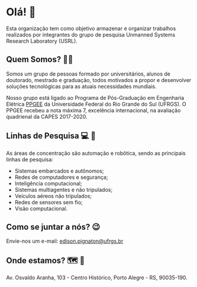 # Olá! 👋

Esta organização tem como objetivo armazenar e organizar trabalhos realizados por integrantes do grupo de pesquisa Unmanned Systems Research Laboratory (USRL).

## Quem Somos? :scientist:	

Somos um grupo de pessoas formado por universitários, alunos de doutorado, mestrado e graduação, todos motivados a propor e desenvolver soluções tecnológicas para as atuais necessidades mundiais. 

Nosso grupo está ligado ao Programa de Pós-Graduação em Engenharia Elétrica [PPGEE](http://www.ufrgs.br/ppgee/) da Universidade Federal do Rio Grande do Sul (UFRGS). O PPGEE recebeu a nota máxima 7, excelência internacional, na avaliação quadrienal da CAPES 2017-2020. 

## Linhas de Pesquisa :computer:	:robot:

As áreas de concentração são automação e robôtica, sendo as principais linhas de pesquisa:

- Sistemas embarcados e autônomos;
- Redes de computadores e segurança; 
- Inteligência computacional;
- Sistemas multiagentes e não tripulados;
- Veículos aéreos não tripulados;
- Redes de sensores sem fio;
- Visão computacional.

## Como se juntar a nós? 😉

Envie-nos um e-mail: edison.pignaton@ufrgs.br 

## Onde estamos? :world_map: :pushpin:

Av. Osvaldo Aranha, 103 - Centro Histórico, Porto Alegre - RS, 90035-190. 


